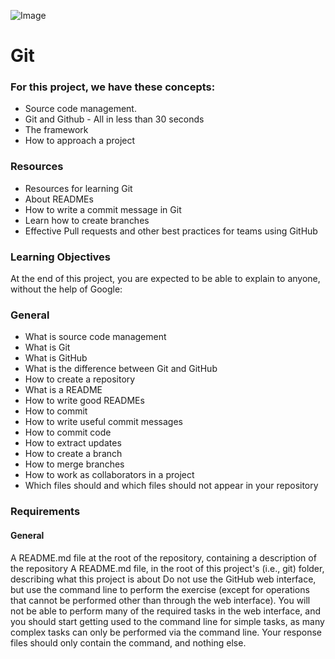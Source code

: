 ![Image](https://encrypted-tbn0.gstatic.com/images?q=tbn:ANd9GcSTrebDQFppCMNUF3dtcjAlK0HCQVWxSGnRtg&usqp=CAU)
# Git
### For this project, we have these concepts:

* Source code management.
* Git and Github - All in less than 30 seconds
* The framework
* How to approach a project

### Resources

* Resources for learning Git
* About READMEs
* How to write a commit message in Git
* Learn how to create branches
* Effective Pull requests and other best practices for teams using GitHub

### Learning Objectives
At the end of this project, you are expected to be able to explain to anyone, without the help of Google:

### General
+ What is source code management
+ What is Git
+ What is GitHub
+ What is the difference between Git and GitHub
+ How to create a repository
+ What is a README
+ How to write good READMEs
+ How to commit
+ How to write useful commit messages
+ How to commit code
+ How to extract updates
+ How to create a branch
+ How to merge branches
+ How to work as collaborators in a project
+ Which files should and which files should not appear in your repository

### Requirements
#### General
A README.md file at the root of the repository, containing a description of the repository
A README.md file, in the root of this project's (i.e., git) folder, describing what this project is about
Do not use the GitHub web interface, but use the command line to perform the exercise (except for operations that cannot be performed other than through the web interface). You will not be able to perform many of the required tasks in the web interface, and you should start getting used to the command line for simple tasks, as many complex tasks can only be performed via the command line.
Your response files should only contain the command, and nothing else.
